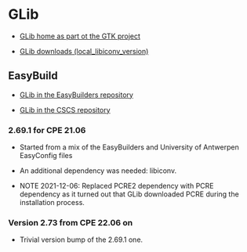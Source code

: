 # GLib

  * [GLib home as part ot the GTK project](https://www.gtk.org/)

  * [GLib downloads (local_libiconv_version)](https://download.gnome.org/sources/glib/)


## EasyBuild

  * [GLib in the EasyBuilders repository](https://github.com/easybuilders/easybuild-easyconfigs/tree/develop/easybuild/easyconfigs/g/GLib)

  * [GLib in the CSCS repository](https://github.com/eth-cscs/production/tree/master/easybuild/easyconfigs/g/GLib)


### 2.69.1 for CPE 21.06

  * Started from a mix of the EasyBuilders and University of Antwerpen
    EasyConfig files

  * An additional dependency was needed: libiconv.

  * NOTE 2021-12-06: Replaced PCRE2 dependency with PCRE dependency as it turned out
    that GLib downloaded PCRE during the installation process.

### Version 2.73 from CPE 22.06 on

  * Trivial version bump of the 2.69.1 one.

